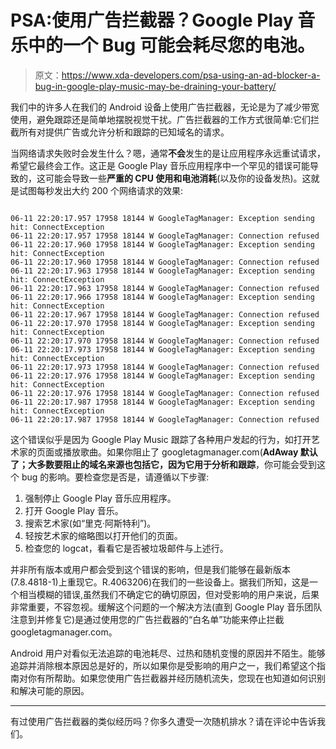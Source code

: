# PSA:使用广告拦截器？Google Play 音乐中的一个 Bug 可能会耗尽您的电池。

> 原文：<https://www.xda-developers.com/psa-using-an-ad-blocker-a-bug-in-google-play-music-may-be-draining-your-battery/>

我们中的许多人在我们的 Android 设备上使用广告拦截器，无论是为了减少带宽使用，避免跟踪还是简单地摆脱视觉干扰。广告拦截器的工作方式很简单:它们拦截所有对提供广告或允许分析和跟踪的已知域名的请求。

当网络请求失败时会发生什么？嗯，通常**不会**发生的是让应用程序永远重试请求，希望它最终会工作。这正是 Google Play 音乐应用程序中一个罕见的错误可能导致的，这可能会导致一些**严重的 CPU 使用和电池消耗**(以及你的设备发热)。这就是试图每秒发出大约 200 个网络请求的效果:

```

06-11 22:20:17.957 17958 18144 W GoogleTagManager: Exception sending hit: ConnectException
06-11 22:20:17.957 17958 18144 W GoogleTagManager: Connection refused
06-11 22:20:17.960 17958 18144 W GoogleTagManager: Exception sending hit: ConnectException
06-11 22:20:17.960 17958 18144 W GoogleTagManager: Connection refused
06-11 22:20:17.963 17958 18144 W GoogleTagManager: Exception sending hit: ConnectException
06-11 22:20:17.963 17958 18144 W GoogleTagManager: Connection refused
06-11 22:20:17.966 17958 18144 W GoogleTagManager: Exception sending hit: ConnectException
06-11 22:20:17.967 17958 18144 W GoogleTagManager: Connection refused
06-11 22:20:17.970 17958 18144 W GoogleTagManager: Exception sending hit: ConnectException
06-11 22:20:17.970 17958 18144 W GoogleTagManager: Connection refused
06-11 22:20:17.973 17958 18144 W GoogleTagManager: Exception sending hit: ConnectException
06-11 22:20:17.973 17958 18144 W GoogleTagManager: Connection refused
06-11 22:20:17.976 17958 18144 W GoogleTagManager: Exception sending hit: ConnectException
06-11 22:20:17.976 17958 18144 W GoogleTagManager: Connection refused
06-11 22:20:17.987 17958 18144 W GoogleTagManager: Exception sending hit: ConnectException
06-11 22:20:17.987 17958 18144 W GoogleTagManager: Connection refused

```

这个错误似乎是因为 Google Play Music 跟踪了各种用户发起的行为，如打开艺术家的页面或播放歌曲。如果你阻止了 googletagmanager.com(**AdAway 默认了；大多数要阻止的域名来源也包括它，因为它用于分析和跟踪**，你可能会受到这个 bug 的影响。要检查您是否是，请遵循以下步骤:

1.  强制停止 Google Play 音乐应用程序。
2.  打开 Google Play 音乐。
3.  搜索艺术家(如“里克·阿斯特利”)。
4.  轻按艺术家的缩略图以打开他们的页面。
5.  检查您的 logcat，看看它是否被垃圾邮件与上述行。

并非所有版本或用户都会受到这个错误的影响，但是我们能够在最新版本(7.8.4818-1)上重现它。R.4063206)在我们的一些设备上。据我们所知，这是一个相当模糊的错误,虽然我们不确定它的确切原因，但对受影响的用户来说，后果非常重要，不容忽视。缓解这个问题的一个解决方法(直到 Google Play 音乐团队注意到并修复它)是通过使用您的广告拦截器的“白名单”功能来停止拦截 googletagmanager.com。

Android 用户对看似无法追踪的电池耗尽、过热和随机变慢的原因并不陌生。能够追踪并消除根本原因总是好的，所以如果你是受影响的用户之一，我们希望这个指南对你有所帮助。如果您使用广告拦截器并经历随机流失，您现在也知道如何识别和解决可能的原因。

* * *

有过使用广告拦截器的类似经历吗？你多久遭受一次随机排水？请在评论中告诉我们。
